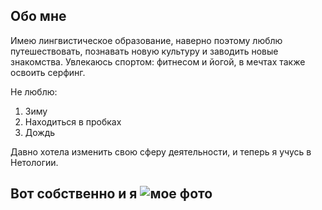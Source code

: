 ## Обо мне

Имею лингвистическое образование, наверно поэтому  люблю путешествовать, познавать новую  культуру и заводить новые знакомства. Увлекаюсь спортом: фитнесом и йогой, в мечтах также освоить серфинг. 

Не люблю:

1. Зиму
2. Находиться в пробках
3. Дождь
   

Давно хотела изменить свою сферу деятельности, и теперь я учусь в Нетологии.

## Вот собственно и я ![мое фото](https://imgur.com/31zKQ6h.png)